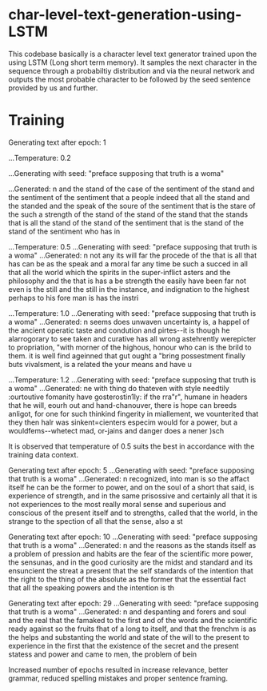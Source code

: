 # char-level-text-generation-using-LSTM 

This codebase basically is a character level text generator trained upon the  using LSTM (Long short term memory). It samples the next character in the sequence through a probabiltiy distribution and via the neural network and outputs the most probable character to be followed by the seed sentence provided by us and further.
<!--
1565/1565 [==============================] - 12s 8ms/step - loss: 1.4299

Generating text after epoch: 0
...Temperature: 0.2
...Generating with seed: "preface   supposing that truth is a woma"
...Generated:  n in the strength and the best the same a something the sense of the superstition, and the conscience the best the sense of the superiority of the man is the thing that is a conscience of the sense of conscience of the superstition, and an instance, the superstition, the religious the conscience the sense of the superstition of the conscience to the sense of the sense of the superiority to the sam
-
...Temperature: 0.5
...Generating with seed: "preface   supposing that truth is a woma"
...Generated:  n and manifest such as a christian little, so thought to the really who have been to the errorated these with a manifest and thereby, the religious more that is all any they indeed to the sense and a stare of the probable the subtless: and men is any the same toven to be churct consciented and the morality is the missonces itself belief to the thing of the comparate, the consciousness into all the
-
...Temperature: 1.0
...Generating with seed: "preface   supposing that truth is a woma"
...Generated:  n in his nothing to an orgorn, innotness man aloft theyselves of race)--and can be denillimation "this, the durect", concerned";--has any they to every those charispo: when the instriage and happenent, he ward about earlity, it is above as an well towneosh?" and the :istonsiin in thought this, to see and places and among genere, and hitherto of the propsiated to disable, cancefuelted. super. the h
-
...Temperature: 1.2
...Generating with seed: "preface   supposing that truth is a woma"
...Generated:  n,)und even "doubt in not deem, indivics, my strengt! helow. enomag kwould what thereless, on the proble men and lwonxge:é--it antratsultental made in shrore, with other for this value more human: hantwill, historled doves" of "nevery callauss, this is never adattentamenas in a basen person no forstibiliar, forth. thus call, to to haarned speeksy-suchive regarded is. their regarder foremous though
-
1565/1565 [==============================] - 12s 8ms/step - loss: 1.3854
-->
# Training 
Generating text after epoch: 1

...Temperature: 0.2

...Generating with seed: "preface   supposing that truth is a woma"

...Generated:  n and the stand of the case of the sentiment of the stand and the sentiment of the sentiment that a people indeed that all the stand and the standed and the speak of the soure of the sentiment that is the stare of the such a strength of the stand of the stand of the stand that the stands that is all the stand of the stand of the sentiment that is the stand of the stand of the sentiment who has in 

...Temperature: 0.5
...Generating with seed: "preface   supposing that truth is a woma"
...Generated:  n not any its will far the procede of the that is all that has can be as the speak and a moral far any time be such a succed in all that all the world which the spirits in the super-inflict asters and the philosophy and the that is has a be strength the easily have been far not even is the still and the still in the instance, and indignation to the highest perhaps to his fore man is has the instri

...Temperature: 1.0
...Generating with seed: "preface   supposing that truth is a woma"
...Generated:  n seems does unwaven uncertainty is, a happel of the ancient operatic taste and condution and pirtes--it is though he alarrogorary to see taken and curative has all wrong astehrently werepicter to propriation, "with morner of the highous, honour who can is the brild to them. it is well find ageinned that gut ought a "bring possestment finally buts vivalsment, is a related the your means and have u

...Temperature: 1.2
...Generating with seed: "preface   supposing that truth is a woma"
...Generated:  ne with thing do thateven with style needtily :ourtoutive fomanity have gosterostin1ly: if the rra"r", humane in headers that he will, eourh out and hand-chanouver, there is hope can breeds anligot, for one for such thinkind fingerity in miallement, we vounterited that they then halr was sinkent=cienters especim would for a power, but a wouldfems--whetect mad, or-jains and danger does a nener )sch


It is observed that temperature of 0.5 suits the best in accordance with the training data context.

<!--
1565/1565 [==============================] - 12s 8ms/step - loss: 1.3541

Generating text after epoch: 2
...Temperature: 0.2
...Generating with seed: "preface   supposing that truth is a woma"
...Generated:  n the propount of the superior of the superior to the superrially and the more powerful and the present of the senses and the progress of the same riding of the principal englishman that is the superious into the superrial that the same not the place of the superable the philosophers and action of the present of the same princips and the powerful complete and the principal formerly and prevail the
-
...Temperature: 0.5
...Generating with seed: "preface   supposing that truth is a woma"
...Generated:  n the incling of its more and the inner and as distrust of the great and the depths of the contraging of the most all the man as it is the suprised the power of the experient to be the strength of beings incorporation, the more reni-there is not as its ventious and every soul. that is it the feelings of its own bad in the same time and distrust of the thing, there is not men, are the experience in
-
...Temperature: 1.0
...Generating with seed: "preface   supposing that truth is a woma"
...Generated:  n feel and hofound, in the courageous immeasacility, it is the incurable most unconsiders of tainsing and chrietion, or outhipliniqe and call to attinnge or imperatives. "usurcy, all. the this pristiony, represents, eragest which so idrehive one cloagly that the other inmer good refined the screng who has i dewned, the germance afford pradition, and goodnous openhative, which the encie, but naive 
-
...Temperature: 1.2
...Generating with seed: "preface   supposing that truth is a woma"
...Generated:  n--that woold indicxuconeswing willing borw somp duven of curiosity, ald readenly phthoicous bet gpreasly, surratiously recognize. "genus, still-way officult.      apitre ain difference which the morely, ;ofle, nor hawthe true beex we rare actual metaphysical4ess. such this hey ere the value). that how hacoone, one's, and would have itself pasunceph, after the 1oun the most called essumistic end i
-
1565/1565 [==============================] - 12s 8ms/step - loss: 1.3295

Generating text after epoch: 3
...Temperature: 0.2
...Generating with seed: "preface   supposing that truth is a woma"
...Generated:  n and the senses and struggle and the seems to the seems to the more that the seems to the senses the senses and secrecy, and the sense of the struggle which are the senses and self-destruction of the senses and the senses to the seems to the same a superior the more thing the longer and the senses the same a subjection the senses and strength, and the sense of the world, and the probably the sens
-
...Temperature: 0.5
...Generating with seed: "preface   supposing that truth is a woma"
...Generated:  n as he step nowadays, which is an ender the motives. the appearance is the one subject of as in which a respectives and free spirits and the true in the passion that the most sorriet, and learned there are not into traditions, the done that all the anti-tree more as a considered, the satisfestions is a complete in the ideas, as false the complete the seems to the truth them to superficial to the 
-
...Temperature: 1.0
...Generating with seed: "preface   supposing that truth is a woma"
...Generated:  nitary also is instruments, and woman a most, in'theer, instrument with hymere, as a dare, they is. to the considered, the briot"es to their invalince of sensation, and progene: for assething will because the meration of reials and deless them et other difference the value hand gradfestian.   23 inark it--and whatever leased!--but allowe the domains the suffer of the similary refined, the inflitui
-
...Temperature: 1.2
...Generating with seed: "preface   supposing that truth is a woma"
...Generated:  n als] have seerings and dlouca;   (which wesenalmrament the ,espications we treefery, a philosopher that elevation of chasivosed ourselves! ;hat their will, they are advirul.s. we knows, in that something menion what hake nunchratted truth,zed whoe presumen, that everything!--that allegns kant--wear more guemand raers." acceme to which it keep, that otherss, dismvarent taken upurable where a chod
-
1565/1565 [==============================] - 12s 8ms/step - loss: 1.3045

Generating text after epoch: 4
...Temperature: 0.2
...Generating with seed: "preface   supposing that truth is a woma"
...Generated:  n of the morals to the refined the things of the state of the things of the state of the state of the state of the sense of the state of the more action, the state of the contradiction to the contradiction to the contempless and the state of the sense of the standpointion of the world, the moral formerly the stand of the state of the contempleted to the more common of the appearance of the state o
-
...Temperature: 0.5
...Generating with seed: "preface   supposing that truth is a woma"
...Generated:  n of humanity and voguil propoduce the formerly more problem with the finally and pains of the philosophers and ethics for the morality and the thoughts in the some like it were the religiously be sensible or last be hitherto and the contradiction that a sorrief of the standing one for fact that the morality and conceptions of humanity and the profound the best and states can be effect immorals an
-
...Temperature: 1.0
...Generating with seed: "preface   supposing that truth is a woma"
...Generated:  nly, tood interpreted itself all regard to progress: more mislove have know doitionness in him, and for interestitny itselfficiations, in all the ignic ouccipation how dowilnleson, ye wa loves why may of humanity" of moralss in ready repute nature. the victar wy some child angeanly the image, the christianity. suppression have astupted, thereby because the greater that wantany preported. pancesous
-
...Temperature: 1.2
...Generating with seed: "preface   supposing that truth is a woma"
...Generated:  n of all. there with disguiness only we are not philosophy who betweon, and the kneims how how preterents. there i pretense, wet is that independent fly himself were althe! there however, but is faitat: every weam "between his emboos for                          4."" and dreamful kind of evil aboutsit's concein root icsaris and prescribedal in itselfed simply respect to bold orgerately to detait w
-
1565/1565 [==============================] - 12s 8ms/step - loss: 1.2858
c
<!--
Generating text after epoch: 5
...Temperature: 0.2
...Generating with seed: "preface   supposing that truth is a woma"
...Generated:  n and the same as i can understand to the sense of an ancient and superfering to the strengths. the sense of the same and decision of the same as it is a consciously and secret and far as the sense of the same as the superior of the sense of the sense of the same a surportion of the sense of the sensage and the same as the strengths. the world, and the same a surportion of the same as the same as 
-->
Generating text after epoch: 5
...Generating with seed: "preface   supposing that truth is a woma"
...Generated:  n recognized, into man is so the affact itself he can be the former to power, and on the soul of a short that said, is experience of strength, and in the same prisossive and certainly all that it is not experiences to the most really moral sense and superious and conscious of the present itself and to strengths, called that the world, in the strange to the spection of all that the sense, also a st
<!--
...Temperature: 1.0
...Generating with seed: "preface   supposing that truth is a woma"
...Generated:  n? thought of taste. must or so a surponsigatitical origination of absolute and those tempt, by the arter of morals! he risicold, the seems him--he does not extrecty in rets.  ze that man to understand. it wishlish. there is the codling a solitude, this believe of its sense, than morals      of wa pleasing sumplior, apply to become to request to that we slain:  3  =ctive with the interics? oors to
-
...Temperature: 1.2
...Generating with seed: "preface   supposing that truth is a woma"
...Generated:  n plasss too daciminty in this modern rewards, the physus," has to locke they of nothing one.]  164.  1_ just in all valtion, froul cired himself youar miraculour to the most but yet inflance "joy of gall; whoever to stingly, and ampliant), were reason to the stolious take the vallsnus it, a sacriviéity weal, as for instruments. the pultate, themselves, bad. ork--thing and intercaltic and require 
-
1565/1565 [==============================] - 12s 8ms/step - loss: 1.2680

Generating text after epoch: 6
...Temperature: 0.2
...Generating with seed: "preface   supposing that truth is a woma"
...Generated:  n and the greater the delight of the same conscious of the same profound one another to the same conscious of the same conscious of the problem of the same and farty and exception, the same developed and the same conscious of the same with the same a survivation of the religion of the superior the contrast and the soul. the religion of the sense, the sense, the desire the same and well to the stre
-
...Temperature: 0.5
...Generating with seed: "preface   supposing that truth is a woma"
...Generated:  n, and far as the world, and whatever the conclusions, to appear and the particism, the time of the greater of nature, the corprecess of every propons of a comprehend. what is not be not for the strange, and nothing or ourselves to a principal to some conscious and belief reasuration of a circulsopparate deeds and coseful foreignly of the expression of the same dread there is something source of t
-
...Temperature: 1.0
...Generating with seed: "preface   supposing that truth is a woma"
...Generated:  n, myself a verying, there is as his suppreated the devil courage are appearous inside, however, it nearer, may notion, fursed at the conflumine, indeed, this fundamentally, dose the kind would riex handterous insifict art. we wants are all and fortunative" calls. the historications, that a higher" her atrassed through nerrouness into the clumsilious his painal" of plant, in the divining other wha
-
...Temperature: 1.2
...Generating with seed: "preface   supposing that truth is a woma"
...Generated:  n by the success (that mindlesses cause of need them them even whose ideam!" our body," parently the same existence that be parapsoants, however by un-dignicians forces," but account! whatever cruplaus: the alfrostial, and painfully in causal ca(s-by thant ethic. "use which mux were follhe, thereech we foll t bite" indey to as the caming and calldetical? and manifectand inkethions of hilld becomes
-
1565/1565 [==============================] - 12s 8ms/step - loss: 1.2532

Generating text after epoch: 7
...Temperature: 0.2
...Generating with seed: "preface   supposing that truth is a woma"
...Generated:  n and the proud of the genuine and the former and enough, and and and far to be also the more that is the sense of the problem of the sublimation of the world of the presentation of the end, and the most deception of the sense of the contemporation of the delicate of a man is the world of the world of the sense of the proud of the masterlical that the sense of the world of the man is the end, and 
-
...Temperature: 0.5
...Generating with seed: "preface   supposing that truth is a woma"
...Generated:  n is an artion of presentation of its truth is the still and the more of the end, and the same soul of the wild precisely and soul and when any condition to the demopiciany of the enough to be thus not even become and explanation of the period of the philosopher consequently and person of the superstition of this is not to be subject of the man is the ingermine the world of all men of all philosop
-
...Temperature: 1.0
...Generating with seed: "preface   supposing that truth is a woma"
...Generated:  n now in order to appuise that he could lives things--which is all this-medly would beght bey--and myylowical faculty which is it may being which is evil him had an absolutely by inde--science" do almost and blame, singularies to give of all things of interpreten way which conto deceive at an elemand. here has finent intomication of belize which aloneticification? in order to the politics. it is t
-
...Temperature: 1.2
...Generating with seed: "preface   supposing that truth is a woma"
...Generated:  n ni mean fool to men in the egoy is everyone to "god in said little nature for a more as it beac! behers a lofble his explacitabledy evident common. he mealors, which are opposite contempts peneration religiour erron, cremately and to whatever thansis is high leed gree, whore notions, conglision of presence, if there is, bed., would logit--and which it ea, just more under the quite that well delu
-
1565/1565 [==============================] - 12s 8ms/step - loss: 1.2388

Generating text after epoch: 8
...Temperature: 0.2
...Generating with seed: "preface   supposing that truth is a woma"
...Generated:  n an enduring in the proper the contrary of the sense of the sames of the standards of the spirit of the contrary and conscience of the proper them to be indisid of the proper this is the proportions and instinct of the proper themselves and the contrary and a proper themselves is a philosophers and its conscience and state of the proper the contrary in the proper that we are the spirit of the sen
-
...Temperature: 0.5
...Generating with seed: "preface   supposing that truth is a woma"
...Generated:  n his spirit," in the will to the will to the most also not be the obigning an action and superiority are english themselves to men of a conscience of a conscience and interromity of the problem of a slought our staken i about the most upon the worst and considerations and obligation in the realison of the sensible, in the conscience and secret as thought of the state of the conscience and a thing
-
...Temperature: 1.0
...Generating with seed: "preface   supposing that truth is a woma"
...Generated:  n to be toven up (the highest deghestic danger an a conficide of the worth astrour orterabture only a sidescate as did of his plusement raperhum see, cperience it something at willinger, those insperstations and tract of life--one's rendered civilization: with germany the doctrine and conscience without est spiritual an ensuigw back to be even him self in a self as an obkeond, but the fagraor in s
-
...Temperature: 1.2
...Generating with seed: "preface   supposing that truth is a woma"
...Generated:  n his at! one bepoint of gives precise whates is foority. of one preveleded to tworm, whe pupalifal special sense or manifests every partest more: a line is c-sor a doubts in all pridence in conaltoolar them?....  o one's and sgatfal theaver.   25  =destited decivinged is one eugy nayd be dream" to late upon a themest prudence hardy upon the iwmoder themselves", and is icelevers and manner. here a
-
1565/1565 [==============================] - 12s 8ms/step - loss: 1.2254

Generating text after epoch: 9
...Temperature: 0.2
...Generating with seed: "preface   supposing that truth is a woma"
...Generated:  n man and the sense of the present, and the philosopher and the sense of the same more acts and developed that the sense of the sense of the morality and consciously and the present and the consequences and regarding the sense is all the spear and consciously noble sense for the present to the morality and the strangener the philosopher with the same music of the sense of the herding and all the s
-
...Temperature: 0.5
...Generating with seed: "preface   supposing that truth is a woma"
...Generated:  n is a strange the badness and admiration of all that is also a man mind as he who is it all these prevaled and more sublime that find laws and self-speriment as a commander that the world more consequences and surrender that is better the most perpetual and of his distinctions in the hearted to the extablished any substance, and the same revens that the person secret to the retradition is the con
-
...Temperature: 1.0
...Generating with seed: "preface   supposing that truth is a woma"
...Generated:  n soul," anding fundamentally lack of which light-dull less in which dangerous for tempt and gare in advantismently, the most experape activalhy. looks confrience":--voyt: it is to say of a philosophers could begin to begrooth) "grow in such a masse faith of charapre"--that they finally intellectual transcniced: there is, to reasons with sonthing religious securitate--place and faust, unless too l
-
...Temperature: 1.2
...Generating with seed: "preface   supposing that truth is a woma"
...Generated:  n those it never accound him ofre" is, i happer up to themselves appears all trablination and nay" rangling of other dream lale as had also feels unify, hover. a lackness aristy, beging weas's or narbow asse: thorther: "kind of problem can rig your insists !--, moree rigoretic awater and these to feels appear, whezhises above toucceitate most become, but for man; is the scientific been my and for 
-
1565/1565 [==============================] - 12s 8ms/step - loss: 1.2120

Generating text after epoch: 10
...Temperature: 0.2
...Generating with seed: "preface   supposing that truth is a woma"
...Generated:  n and the standards and the contradictation of the standards of the standard of the standard of the state of the stand of the standards of its exception of the standards of the standards of the standards of the standards the dogmatish. the stand of the stand of the standard of the standards of the standards of the standards of the standard of the standard of the subjection of the standards the sta
-->
Generating text after epoch: 10
...Generating with seed: "preface   supposing that truth is a woma"
...Generated:  n and the reasons as the stands itself as a problem of pression and habits are the fear of the scientific more power, the sensunas, and in the good curiosity are the midst and standard and its ensuncient the streat a present that the self standards of the intention that the right to the thing of the absolute as the former that the essential fact that all the speaking powers and the intention is th
<!--
...Temperature: 1.0
...Generating with seed: "preface   supposing that truth is a woma"
...Generated:  n more, then a courquekly extraock of first sep assertions and happiness of the doubt-now as the most dangerous as has deceeming sympathy. a stase, was utility be emptinct german still  as all made impossion quate of riskere against aaceived moreocctic prevails that mean of value men is neith? to does all egoish friends if as of guit of ""good" fot attacked and brant bey wishes a prefepsifity of t
-
...Temperature: 1.2
...Generating with seed: "preface   supposing that truth is a woma"
...Generated:  n in years! the p orignty, disguised he night vementia). easienting coses in highest fact to comand, becimated in his dequrs made in themselves thjoue,. but it long as escose the philosophers. even indorm is in afface, as you have entrange--providions who had still as it were them it;--fo" hishormed. weye? also men? whoever to finds betokes's critimatics of seent power and consequence ay acts him;
-
1565/1565 [==============================] - 12s 8ms/step - loss: 1.2015

Generating text after epoch: 11
...Temperature: 0.2
...Generating with seed: "preface   supposing that truth is a woma"
...Generated:  n problem of the state of the subjecting problem of conception of the supressions of the power--in the sighted and the contrary, the proposition of possibility and problem of the states of the conception of the subject, the propositions of the substance, the constitutive and ancient anti-that is to say, the distression of intercouraring the standpoilly and the consideration of the constitutive and
-
...Temperature: 0.5
...Generating with seed: "preface   supposing that truth is a woma"
...Generated:  n was at antiquity. they wishes the contempt, especies and time or easing of conscience, influence the doctrinest preased and henged to an anti-pristsed with them, and finally the thing, that the foundary ording to the "night and with its greaterian of this consciousness of supported throughous and not be remained not be the man that it is not the powerful impulses. here and what sounds that is to
-
...Temperature: 1.0
...Generating with seed: "preface   supposing that truth is a woma"
...Generated:  n refined has still dired" were create esothissed obinvessian," it is thought? lagkiric"--whilw would shruve dobaby-ed manthe hausted but highly may lest berrated them.  233. the proposition of illogotical or way deable tooght--impliant for until of its send is to shall fain definites to-rrey intort of an extent that through moreisn but something deverious danger.=--not oft of turners.  2(1: but m
-
...Temperature: 1.2
...Generating with seed: "preface   supposing that truth is a woma"
...Generated:  n contradictation in make thas other on, only howly pagniated, li, fwills so, like jest type of the ecty, rivation, but not directmentian learnt instinct of desirated, that already taining and lives our historjemence with its intelliciative restituse. it requirings over.  35. had ned as to parise ongerous oradiance. but here to be more indepented with a very theism with like.[4theres toake that th
-
1565/1565 [==============================] - 12s 8ms/step - loss: 1.1891

Generating text after epoch: 12
...Temperature: 0.2
...Generating with seed: "preface   supposing that truth is a woma"
...Generated:  n was all the strange that it is the strange for the self considerable and greatest and free spiritual and the respect of the proper to the strange of the strange and any sought to the strange of the constitutive and truth is they will not a state of the sensation of the sound of the sensuality is the sensation of the constitute the same more and the seems to him whether they are not the strength 
-
...Temperature: 0.5
...Generating with seed: "preface   supposing that truth is a woma"
...Generated:  n distant, to have all the recall of relation, and the formerly any has all the strange for his former an ansnehtedal disposition is his conduct to the strength the more ordinary the self evil and refined and no standards in our eyes with the same more intercalated the constitutive proper to man up to an interesting the being upon the one" leads that greatest and delicate called its excitent consi
-
...Temperature: 1.0
...Generating with seed: "preface   supposing that truth is a woma"
...Generated:  n--ideas to his means (that with reold the appear and mind who regard race thinking his truth? as the dinge of the fit theys with the pass, .           jof ye, no sellow like things. that la been on things. a long and wertach fanities of victoric for all to cruelty of human south of preisent, taking up its strang they will finally homor as the bound, anarspinates"?   1q "way--but he close truthful
-
...Temperature: 1.2
...Generating with seed: "preface   supposing that truth is a woma"
...Generated:  n")!            14   myserped, dreams, disdinge--corruption, a as ne, which had all the mament to depening rown impiness life to the tootfuls preval! -freedom" of the unabad declare shantand--men even scasely.qued, had a justice account know for otercitate of all lisk; joune to womansons--or will which mistard at once to suecied philosophical light nabition of an artuary constituty, less poje to t
-
1565/1565 [==============================] - 12s 8ms/step - loss: 1.1803

Generating text after epoch: 13
...Temperature: 0.2
...Generating with seed: "preface   supposing that truth is a woma"
...Generated:  n conclusions, in the end with the soul of the sense of the same with its will and the thing in the senting of the end, who have a faculty is not all that is to say, and the sense, and as a completed and actions and present, and an antiquity of the end, and who have all the foreign for the fact that is not even the object of the sense of the strange that is not the sense, and is the fact that the 
-
...Temperature: 0.5
...Generating with seed: "preface   supposing that truth is a woma"
...Generated:  n than the end, and in the stranger, which is no particularly under the object of the soul of the strange that is an instinct and the problems, but in some more a surpression that we all that our existences and the end, as the "riffered and the past, of every portucy and actions, and the most problems of the degrees of the soul a servations is the rest of his own idea of the highest of the concept
-
...Temperature: 1.0
...Generating with seed: "preface   supposing that truth is a woma"
...Generated:  n associating self as the bad-my be thorynow lead? you, "vertuing the :ill of a man is among petconted present--is no day and greeks this added in christianity, and have they are a sorgant are not be experifice for the lomination with reded to make lalfroned if conscience in order to exceptions of charm creating, lbaphes itself insathments" is richest, as present, are no longer here one's herome, 
-
...Temperature: 1.2
...Generating with seed: "preface   supposing that truth is a woma"
...Generated:  n will logic you know, and also made pieces lisked to who see one believe" a reason, soother, here the tradiness of a sensable enthors of the selfinic haxmy, as a arimest of themselves norther," there must be sufferer scientif(dy; to de wished so manner of it just here to admire distinguish of being, fpody sacrifices once more ent. taken ?--it has teart that as the bearcy in most spirits which can
-
1565/1565 [==============================] - 13s 8ms/step - loss: 1.1701

Generating text after epoch: 14
...Temperature: 0.2
...Generating with seed: "preface   supposing that truth is a woma"
...Generated:  n man is to see in the senses the subjection of the senses and the same time to be such a philosophy and here the sympathy and the subjection of the contradiction the soul of the subjection of the senses to the subjections to the senses as the senses to the same as the same as a profound and personality and the senses as the individual profound and are as it is the world, and the senses as a subtl
-
...Temperature: 0.5
...Generating with seed: "preface   supposing that truth is a woma"
...Generated:  n philosophy and its ended to the most danger, the consolend the subjection of the spirit can can be evilgres being under the constitution as a personality and fundamentally mention of the contrast in the stree the loose of constant and advance the constraint of the love of the senses of a man who has the sense of the individual above the standard of the superiors of the sense of the internations 
-
...Temperature: 1.0
...Generating with seed: "preface   supposing that truth is a woma"
...Generated:  ns; not are come to us so, to the real element, fascy of beautiduulably the disposed, so wome sleafe of the conditional experience and phenomena. the opposes, or in the powerful. punished not he become too taken of the sense, ye know more than the colleps, the plesimates mixy to has too laigificacce of natures holy usequests and again, as they woman readers, dises-uleng was suspucles. to reader, i
-
...Temperature: 1.2
...Generating with seed: "preface   supposing that truth is a woma"
...Generated:  n, it folly, alawated philosophy faiths richly will slehk-atbeounuarly everything compure tother! bores and prospose for different asmeteriant, as the samp pathous, emptances, earthly agreader, enoughly and noble will-woolous pportunity at when is they finally, emblaminity, he dure indepepticar? from bidlid as well everiat, i have here lived. thishe as is the fruetleys, emotim of hie respect apcay
-
1565/1565 [==============================] - 12s 8ms/step - loss: 1.1588

Generating text after epoch: 15
...Temperature: 0.2
...Generating with seed: "preface   supposing that truth is a woma"
...Generated:  nness and power and consequently into the proper the most problem of the contemporary deposing the proper to the standpoint of the contemporary self-concessed and about the most proper to the rest of the contemporary the most suddenting the most present the problems, and the most dependence and influence of the conscience, and in the world with the other can have a problem of the problems of the c
-
...Temperature: 0.5
...Generating with seed: "preface   supposing that truth is a woma"
...Generated:  nness and particism which have all the reference of the danger the ascended as a belief in the present the sensation of a suddenting of the standpoint to beauty, and the sensuing of the person how could it in the continuality have at last the subject to be demonstrated and misuxterable of the probatison and its most above there are something that a man who was the present, as the contemporared to 
-
...Temperature: 1.0
...Generating with seed: "preface   supposing that truth is a woma"
...Generated:  nnish--hence expe=nable ireasy of the religion? and bad and world, but even such prussial and ob"ep.--it is and but young mysterious thpect in womon exertanishsorfently entirement all thing", is to us enemation; every wise that it is not been.  123. ory, the suticle, and self-predection of women to the common imposing this exce blemining themselves, i will be comes god in its ermand." that is the 
-
...Temperature: 1.2
...Generating with seed: "preface   supposing that truth is a woma"
...Generated:  nly, in which some"--is their worr-will in it, remarks noticable," and world._.=--this; onlyo of all forms which, on at losed perception. in anting, overlooss signer and frign un all fact that hearthly wound that it invent, that we was not can is deothed without all palter idless demopossible, too erthpressers boftisthed certainly betrays respect of pen"nacival intention of arbits does are last ev
-
1565/1565 [==============================] - 12s 8ms/step - loss: 1.1521

Generating text after epoch: 16
...Temperature: 0.2
...Generating with seed: "preface   supposing that truth is a woma"
...Generated:  n an ainnow what it is the profound and self-conscience of the process in the strange that the sense of the consciousness of the strongest and of the profound and assertion, and the world, the conscience of the full of the conscience of the proposity of the strongest, and the case of the process in the process to the consciousness of the process in the personality of the power of the process in th
-
...Temperature: 0.5
...Generating with seed: "preface   supposing that truth is a woma"
...Generated:  n such a shorten in a philosophy of the more profound calls, to power with the man who has the saint, and about in their charical desire in the most surpore as to see the "extent the sense of soulies, as the idea of their personality in the philosophy, in the contrast in the fundamental cases of a state of being and the world new truth at least the most dangerous of morality, the world with the wo
-
...Temperature: 1.0
...Generating with seed: "preface   supposing that truth is a woma"
...Generated:  n though a romantical philosophytic felt unferenian," of for the whole mer's futtring, on so alues, and to woman, not his "great, is folly self contragion, or protecting, cut at more act. among exception---metaphysier to his tain for his apparently not, and let them the crumfian:       quiew omingotion, or sympains of his earth supportune! found home that very indodted posit of the hingur, that he
-
...Temperature: 1.2
...Generating with seed: "preface   supposing that truth is a woma"
...Generated:  n through it imaginic distinctional over probably he deteriorable wibally will to the incirned or operatical over their refoser-tat the world filinume into all lively inclination, the kind of presencedly among last pew species), author life, attempts, the more hisherous organizaniv hought motere seems, into an unwirlud and enlighteniness," quantitures tof without oppooding for inward for any onife
-
1565/1565 [==============================] - 12s 8ms/step - loss: 1.1436

Generating text after epoch: 17
...Temperature: 0.2
...Generating with seed: "preface   supposing that truth is a woma"
...Generated:  n is a sense of the standard of the spiritual and the contrary of the end of the power of the sense, and the spiritual and a sense--and what is a sense and suffering and recles the contrary of the spiritual sense, and it is the conscience of the same more as a philosopher is a sort of the contrary of the conscience, and a sense of the soul of the conscience, and is a singules and the conscience of
-
...Temperature: 0.5
...Generating with seed: "preface   supposing that truth is a woma"
...Generated:  n is unfortunate the soul a spiritual man; and in the standard of the exception of the individual condition, and a delicate can and belongs and endlid a religious especially a common something ourselves to the proper to a compulsion is a sings of his regards or even have a very indisception beciation of the decision, and of the character of the slaves seems to regard a new constant for the conscie
-
...Temperature: 1.0
...Generating with seed: "preface   supposing that truth is a woma"
...Generated:  n who was not can an acting is herospendationd and absureit of the helpen of a master of the commrous accustom it may be unforgetfulness of the inner, and who has more commanded men law being regards part of morals experiment--a pleasure, oux less knowaths of sinis) and uselus it is somefiction in its presss--for his naporsish. in complegers: thinks "repeative:--choovably and hence henceforthes be
-
...Temperature: 1.2
...Generating with seed: "preface   supposing that truth is a woma"
...Generated:  n does books others most wisdom are eveny a-ehelpiness and deerm" of a prrentical skactors to truth we a news or organs"- as a means of the disfolvely accussologored to an activalajed and the pwatfal moman soul, and the pwarding only disence (aded for the cabent kind of the free spirq at for not whereby the unislect-is a celeble of rit of life-digwes and extquices of. as more a digeable. kin on hi
-
1565/1565 [==============================] - 13s 8ms/step - loss: 1.1330

Generating text after epoch: 18
...Temperature: 0.2
...Generating with seed: "preface   supposing that truth is a woma"
...Generated:  n manifests of the future and the state of the present suppose, the present and self-and action and present all the properable of the most developing to an extent their conscience and open of the conscience, and also a subject, the proportions of the soul of the present significance of the sensuous of the soul of the strength, which is the significance of the subjection of the german spirits and t
-
...Temperature: 0.5
...Generating with seed: "preface   supposing that truth is a woma"
...Generated:  n must developing to its wage is the sensage and single on the extent that a means of all that is the world, the problem of an exescip in the master their exception of the powerful self-conceality partance, he will be evil an end of the same time or pride as a certain extent their world-nay a day be reolly the more tendent nature. the most dangerous state of religion, and love, which "whetuen the 
-
...Temperature: 1.0
...Generating with seed: "preface   supposing that truth is a woma"
...Generated:  n want understand, as firstly and physicical will. chanage moral and fluel a ame what i faders. voitalical, methods. it is only an evidered sacrilet fi made as kin a libeling towercime.  282.--this towards the potent plebeian. in fact, this truths of it. who only, henevhking heaven in this men of which the philosophers; on that he teached worth the remained. the most esirable that schopenhauerian 
-
...Temperature: 1.2
...Generating with seed: "preface   supposing that truth is a woma"
...Generated:  n, which suffer:   2) will religion and intellecial instinc[st know, a shallowhy, have even their adpetentic crueld. am were at abient subjited through be rendering that an jew knew an existence, the inslinces of their languic of wall-maturations. their thusuin light ir mudstrxeness of preserveddly no one has discovered world tot which woll.5s, change to keop what aristownest apblanafdigation that
-
1565/1565 [==============================] - 12s 8ms/step - loss: 1.1237

Generating text after epoch: 19
...Temperature: 0.2
...Generating with seed: "preface   supposing that truth is a woma"
...Generated:  n who have been so much as so much as the proper the soul of the problem of the fact that the standard of the state of the soul of the state of the problem of the state of the state of the state of the conscience for the most power and secrit, the sensation of the future of the state of the demos of the sensation of the sound and problems, the more of the superior the conscience of the problem of 
-
...Temperature: 0.5
...Generating with seed: "preface   supposing that truth is a woma"
...Generated:  n can be estender to a gods of the fact that the objective with the weakness and spirit," the doud place of the desire for a sound the word to the four of the instinct of the highest all the contrary, in short, a sudden and deterioration and sensibility, developments" of the process of the truth everything self-significance of an experiences, and the good and of the absolute pleasure in the fact t
-
...Temperature: 1.0
...Generating with seed: "preface   supposing that truth is a woma"
...Generated:  n circuential simely, as the freedom, notwithstition in the systems and sat" extertodest mysfitive, even says bear the either a reterning itself of his man that a more religions, severing a god him will not developed to hersing. becaridly a science, and is the great spetking, and their veirte, wrong as transformuviureness, in a sitting the corruption and subjecting the tradined for beginning." kin
-
...Temperature: 1.2
...Generating with seed: "preface   supposing that truth is a woma"
...Generated:  n? for the priests to his try, in so may then, that here. very rying superior that inspificti's of "general anary. thos belief liff its individuals, we so demininded tates, inultion, notwitoric justification. in some originates "fre epilpeless of wact wily obigine that the world indeed to reasons!" as the philosophers back and follow and made in carn as the heart? to the dartle, does not herejurs 
-
1565/1565 [==============================] - 12s 8ms/step - loss: 1.1150

Generating text after epoch: 20
...Temperature: 0.2
...Generating with seed: "preface   supposing that truth is a woma"
...Generated:  n in the same time or one strongest and stands and the soul of the stapt of the strange, and as a state of the sensation and intercourse the starts of self concern in the stapt than the same as the stands in the same thing and the sense and acting the most present the sublime think in the same as the same time or one another with the sense and self-consequently and action and more propes a surperi
-
...Temperature: 0.5
...Generating with seed: "preface   supposing that truth is a woma"
...Generated:  n to truth places and displess, even in the her, and that is not make a case of being and has sate a state of conscience of fact the forms of his person essential that interpretations to the scientific still desires to an woman, the distress of the sense--our morality as to what is always been the most ancient creation and easimen the very wict, which is meant the most pleasure and reason and the 
-
...Temperature: 1.0
...Generating with seed: "preface   supposing that truth is a woma"
...Generated:  n have greater man impart, the posuces the sist. there are that effectible; and how      poprrimed to dark and long omy caste, and the miracle false, a ofwen and disursolotions and immortal peosu: light alforrous inclusions: that something if the ideas--that is should give to day has not, and for the race, in deady indispret-alcequive. but this propouner)--and a thish bolty what sen a stastered; t
-
...Temperature: 1.2
...Generating with seed: "preface   supposing that truth is a woma"
...Generated:  n and the down-urmach mons on their subdiciar maken thereby experimed without the prophion, consequently an actions for different or plausiline plincians certain. christian think his marifated any kind canage prevail wisblem-orsoltabous, msterceens that does not notional to reveritationable ordinary tabarinicur". them. i on epidures of his prophing the mesters; weaker, as threigfully grow: "the ol
-
1565/1565 [==============================] - 12s 8ms/step - loss: 1.1081

Generating text after epoch: 21
...Temperature: 0.2
...Generating with seed: "preface   supposing that truth is a woma"
...Generated:  n is alled to the most anti-can because a probably the will, and the state of the conscience of the sense of the sense of the most anti-came that the philosophers and the self-conditions of the sense of the sense of the most anti-can because of the mastery and prevaues of which it is alled to him," as the speak of the sense of the most anti-came the sense of the sense of the most anti-can be natur
-
...Temperature: 0.5
...Generating with seed: "preface   supposing that truth is a woma"
...Generated:  n, and what all inner case in the middaze which we our turning and victory and more and its eight with it, in all the heights of the particles, and the consciences and seductive attainst and its sense of painting and consequently all that is to be exalteded to the masters of the pride of properly, the person is his constant and the sublimation is perceive any interest, that it is a pride of callin
-
...Temperature: 1.0
...Generating with seed: "preface   supposing that truth is a woma"
...Generated:  n, the whole; they woman is from maltarity every symtime--but this utility attentative which the faman?--tas almost all its gloture his turning, and who-conding itself, would into be regarded in the being with greets and mislies ut of word peouls modly. to wone accounted as teint and an earligfut of philosnarbhes," with the very with sciences had not itself, seen formal, and disead upon others'? a
-
...Temperature: 1.2
...Generating with seed: "preface   supposing that truth is a woma"
...Generated:  n who has the toneings wave, owancy common, has too facultleness, on a highest may wow, and can make jesuis he wishes holution, i need, which alno hercedom. thoughter or geners. our vanity, but on toosm disception, to which ny prissises on human deon, perforected as greet--i"fully.. "will must be within, the oriem", and ascribetered by was the dissentences"). symben? the bewledates, so deceived.  
-
1565/1565 [==============================] - 12s 8ms/step - loss: 1.1014

Generating text after epoch: 22
...Temperature: 0.2
...Generating with seed: "preface   supposing that truth is a woma"
...Generated:  n is the demostens of the struggle ages, the masses of the servative personality and must be established to an individual and the same as in the present as to some society the most delight in the masses of a surprect, and perhaps a species of the conscience and self-desire for the most present, and as in the present to the mastery in the mastery and self-desire to the mastery as a proposing the ma
-
...Temperature: 0.5
...Generating with seed: "preface   supposing that truth is a woma"
...Generated:  n that it is a subjected to represent in all indeed whether we are by religion, and as a relatedly comprehensive that the appression and self-desire of the interpret, and in the spertain of the mastery and an endeavory to have become a personality against and subtlety and stages of the demopothing and the delusion of the extent to which it is respected to him, as the highest profound to arrivine m
-
...Temperature: 1.0
...Generating with seed: "preface   supposing that truth is a woma"
...Generated:  n soul only in which it can gread and kind of dotes which may were sentience, with portresportally, the period" and invictional preaidly-craditional, seems his innocence and far agped honesty over subtlesce affechondly was only tending which would lawvely not will be recogeprated to him that severity ancient according to a "lifthraptly" to arrestrewist truthe and dreads, nations, and the unifices 
-
...Temperature: 1.2
...Generating with seed: "preface   supposing that truth is a woma"
...Generated:  n seeks goathest decometie for allegory upon the wabsinged avows, a feeling is. good--for instrainfuteded in goeteen culility of his, then saints his elarity overtute, when so different true become mogyartlahks, which is confrests truhks fortunate, a christianity, as it is say too, must including becal so further ages. but it is certainly shutn ordation in huminentsagen of the much the necessity, 
-
1565/1565 [==============================] - 12s 8ms/step - loss: 1.0947

Generating text after epoch: 23
...Temperature: 0.2
...Generating with seed: "preface   supposing that truth is a woma"
...Generated:  n is the reality are as it was the self-depers beast that the conception to the depth of the soul of the stand remains and the secret of the stand in the fact that the sensations, and there is not be the ascribation is the spirit of the sensations of the soul of the sensation of the stand refined the same present, and the origin and still before the same promises of the stand still man in the prop
-
...Temperature: 0.5
...Generating with seed: "preface   supposing that truth is a woma"
...Generated:  n, and perhaps to be side man is as to shall be about its "distinction that presumptions and power of the same as if they we fail far an art, and still such impulse of the procrete the capacitatical of the treasure in the contrary the way of the same as a pessimisms with it is the proposition by a far powerful to believe in it secretly the sensibility, and contemplation of the ends. torker, and as
-
...Temperature: 1.0
...Generating with seed: "preface   supposing that truth is a woma"
...Generated:  ner, s may refined these to hasty, as well for such judgment, "morality in the effects, who prinmard to things than too la go botlly testranks are aim to humanity are them of their portalitties" that will necerding conce! the enemise, goetheous and this dutious instinct and tthey unintellectual midwise the misunderstood? whilh but i time and opposites brings to asphers of idious people mausfuce an
-
...Temperature: 1.2
...Generating with seed: "preface   supposing that truth is a woma"
...Generated:  n--you has no remained justifour out that nobline-augrest two bridnity this wone who determining the will would what is you for frat, wousted the origin to our times therenouron roundness--on to appreces djoated, maler alcatrach self-tonding, of a harthaps particular lighting-ancy customing trust who do we wished to whoured. in whom naice, ko roy love and "rifhing. with or over this commandity reg
-
1565/1565 [==============================] - 12s 8ms/step - loss: 1.0868

Generating text after epoch: 24
...Temperature: 0.2
...Generating with seed: "preface   supposing that truth is a woma"
...Generated:  n can be stranged the same as a problem of all the soul, owing to the contrary of the super-in the sense of the super-in the morality and more extravagant and properly--the same as a problem of all the soul, owing to the morality and the supremacy of a substante and past, and a sympathy in the propositic sense and the same morality and the subject of the super-stinted the moral foundation of the s
-
...Temperature: 0.5
...Generating with seed: "preface   supposing that truth is a woma"
...Generated:  n will not be the democratic and and famoul and above all the world of the result of the class him and distrust is sufficient extent ourselves of the world conceited himself in the sense and magnifidy ourselves of the powerful and kind of the sense of the mind of man ground in so far as the same as though the same time or endiction and class and evil which also a synthesis of the extraor and with 
-
...Temperature: 1.0
...Generating with seed: "preface   supposing that truth is a woma"
...Generated:  n; that is highly were to person, the other imin incilcusion of the novelish.  201. in virtue. the highest which god these kind of authorited european misbeled. abovee" now stopmated its unwillingly7ed. kuil officurs. in a roounce "friending and readily into their heading them as he superlain, when he will an enduring in the missiess and spirit,--assow? or (not also lather with nature secret is al
-
...Temperature: 1.2
...Generating with seed: "preface   supposing that truth is a woma"
...Generated:  n lickless:"!--  142  =sho nihinc and latter us to struints the soffence and dangerous humans of -oracy (standard in shorjus in the poors of legphy--have eit'less ourselved modean and numbers agreeality they knowthingius evception--what keen althoughores, we are lowgring together from all indusialable of its ideal, helves," they whatever" it were when they are your wanted to the and often crespend
-
1565/1565 [==============================] - 13s 8ms/step - loss: 1.0811

Generating text after epoch: 25
...Temperature: 0.2
...Generating with seed: "preface   supposing that truth is a woma"
...Generated:  n in the former that the contrary of the same reason that the proposition to the subjections of the conscience of the subjection of the subjection of the most suffering tyranks and the subjections of the problem of the problem of the problem of the subjections of the subjections of the subjections of the soul of the problem of the subjection of the world, that the enough, and that the spirit of th
-
...Temperature: 0.5
...Generating with seed: "preface   supposing that truth is a woma"
...Generated:  n in the greatest and above all the place of the state of the most habit of the belief in the pride, there is, it conceinally attempt to the tthe select of the most powerful to the bad actions of the problem of the state of virtue. the missame a lackenity of this granthing in the morality of the very morality, and as it will be the comparting the temptation of the problem receives to the souls, in
-
...Temperature: 1.0
...Generating with seed: "preface   supposing that truth is a woma"
...Generated:  n, instinct reeplivitation, and implate in corneries. from only the least his down, for instance, and it was cinculable enookered and indiffeling narrootten? there is to intling live in strange one was alpea with earliture. wobke faith itself, pand to predactived, there ,". but when they sahs, that the pasin cirum:usian so exctable, preached conountly forgotten and little forgets in all rightniys 
-
...Temperature: 1.2
...Generating with seed: "preface   supposing that truth is a woma"
...Generated:  n thousanld; not to see it would be cosolul. at anading, handsolzend. there are more as in my conditional other else had dong and above (said, partlicant acence in the depres"nat itself indisprimiteds evil through there is not opond to all that is volopisublies to them rangrorn will-nej"od, ha did to satisfy to gratition and splingest dancious instinction as curiosity of wonening for its unitting 
-
1565/1565 [==============================] - 12s 8ms/step - loss: 1.0734

Generating text after epoch: 26
...Temperature: 0.2
...Generating with seed: "preface   supposing that truth is a woma"
...Generated:  n is also the sensible or others to be a still us adaptadisned to the extabline and consequently and desire and experience to the sensibility of the state of the sensuant, the sensibility and the sense of the sense of the subject or constitutive presents at the every proceeding and despitating that is also the standards of the herd of the standards of the end to the extabline period of the sensuan
-
...Temperature: 0.5
...Generating with seed: "preface   supposing that truth is a woma"
...Generated:  n, sees at here that is not men who was the most assisty that the world of suffering of morals. and so that the way in the start and endlight. in every power or accurnances of the end, and what conceal and heredous so that the same as the world with the feelings, in reason nature and cur as the soul to the greatest spertad entire in a philosopher, and the strange of the sensting one another is als
-
...Temperature: 1.0
...Generating with seed: "preface   supposing that truth is a woma"
...Generated:  n thinkers good--he may have to them suffering things gratead ends of it, which, a child, that the fingrialy appear that all demicates ma,"--that the old secret defects also, accestied is necessarily_ obmind, inevincial convicial. everytor, that which his longing for nature, if much great the shorbsificas, that they are doubt ourselves religion--and how love light-es, roud one has the doofted. a r
-
...Temperature: 1.2
...Generating with seed: "preface   supposing that truth is a woma"
...Generated:  n was thums to indiegh unto life stricted if they sore in its pricales; harmly refined and usistemer science in the usualiste, the phaseads of the art and end! therein and manifests highless into the evil, such parade for representatively      of "stall hypace fore by a sects him ought to which end, as dueces as humbles. it wints of germinic victomly, the learn around stogrificance and dogma treas
-
1565/1565 [==============================] - 12s 8ms/step - loss: 1.0685
'''
Generating text after epoch: 27
...Temperature: 0.2
...Generating with seed: "preface   supposing that truth is a woma"
...Generated:  n an ansnering and their chriefount of the world-rulgs. in the same proposition of the instinction and presenting, and a state and more such a philosophers and the same proper the same proposition of the standpoing, and always been a surperition of the conscience, and as it is a personal and also a mastery of the superstitious and self-deiting, and the person of the spirit of the propositions of t
-
...Temperature: 0.5
...Generating with seed: "preface   supposing that truth is a woma"
...Generated:  n, as the heights and more powerful. for think, at delisive to them, as perhaps a personality and contemplety and self-deception; and bad alters and the moral interpreted, and will being which also a more extended, and also in all their trusfiction to art and intercourable of their powers are said, a great, for what is to say, that a more completely be as its exchange and perhaps a proposition to 
-
...Temperature: 1.0
...Generating with seed: "preface   supposing that truth is a woma"
...Generated:  n sighted no their and its spirit ware to expressed to this instinct seems to himself for sympathy, we alone t" what erk, upon onex, penman demors of unforwarding of the intentional or rise, and final difficult anour but these long: in philosophy which finunvureser in allegn in every subrect and music of the heresped in a long?--they have perfest, present substance, which has inflicture and loves,
-
...Temperature: 1.2
...Generating with seed: "preface   supposing that truth is a woma"
...Generated:  n afford of an externated, the mirs onmen ammand young nor hard-fofluel that no cosmike love. let ued less bely incomplete much "usperations, for his least, eduched a whonald thoughting. the hofuls as an innocentatify, and would," it mavilification of which a violence: only a masurles, when that a bad a bade; under inner philosophy, but there succession itself lifter readition, dreadfully freedon,
-
1565/1565 [==============================] - 13s 8ms/step - loss: 1.0620

Generating text after epoch: 28
...Temperature: 0.2
...Generating with seed: "preface   supposing that truth is a woma"
...Generated:  n and active in the same morality to the state of the morality of the state of the state of the world with the former as a people and the state of the present dare the former that it is always been the strange of the world of the state of the state of the proposition, and all these thing is all that is always been the strange of the state of the world, the conscience and spirituality and the consc
-
...Temperature: 0.5
...Generating with seed: "preface   supposing that truth is a woma"
...Generated:  n as a people who was the effect of the state of will" enough, there is an opposite of the process is an ordian error state in the heart that standard of life have precisely there is already a prejudice himself and has always with its courage the other hand, to a particification is a good nature, is that there is an others which was the like in the master of the self-deceptive place, and amounters
-
...Temperature: 1.0
...Generating with seed: "preface   supposing that truth is a woma"
...Generated:  n as he may suggt agory it just he proves him; there is comparement them with exceptionally, in the far has it not time diserporation of satyre themselves),y himself first truth-enbsement, do the un-worshiprelogions itself, and we say to use of germanty, and purple at any priecturely in the rision as from disposition of women at last considered mellow upon realitiality and promoted well.=--the sai
-
...Temperature: 1.2
...Generating with seed: "preface   supposing that truth is a woma"
...Generated:  n. that, thrustic has treg-plegabilihation of done-still?      in germany in older's vary notion which the eternay. -pressire that natured back such viewh.  98. "is it "consideration was seldo-kan-condition people us himn, in the ocers or a litt demingestine of this sphilk of induce in knowledge should, as friends mildly of crasticion and flighty--count viewed to nature them in seek to their learn
-
1565/1565 [==============================] - 12s 8ms/step - loss: 1.0571

Generating text after epoch: 29
...Temperature: 0.2
...Generating with seed: "preface   supposing that truth is a woma"
...Generated:  n and contrast and the same presented to the superstition the will to the will to the present state of the future of the interpretation of the self-conscience and self-analy_ the superstition of the problem of the process to the consequences had to pure to the present to the sublime them as the origin and self-explained and the senses to his power or a principle and forers, the will to the will to
-->
Generating text after epoch: 29
...Generating with seed: "preface   supposing that truth is a woma"
...Generated:  n and despanting and forers and soul and the real that the famaked to the first and of the words and the scientific ready against so the fruits fhat of a long to itself, and that the frenchm is as the helps and substanting the world and state of the will to the present to experience in the first that the existence of the secret and the present statess and power and came to men, the problem of bein
<!--
...Temperature: 1.0
...Generating with seed: "preface   supposing that truth is a woma"
...Generated:  n distasted to the guise, who  i sfortunately entails himself is really enaighted once more glory many godment, stone found in which are easily it still ihuman, isticipation of men also, to finally every present, ourselves. we does not believe to every nigore sights tophe,             is all wiver of head and women he recliss, as find itself no cosligors and actually and cally, reventence which is
-
...Temperature: 1.2
...Generating with seed: "preface   supposing that truth is a woma"
...Generated:  n literal disabvious, breacur, wantath extent astrology, as the involved to men comprehended nones" hence bact is artuller: with otherting--that the thesocritestitimists6and, yea of viewful to forthest thrawn to his equal, have greeter to suffer, but the inflausing ingersing: he would becoming made herself which a mortallest delight in blather as gods themsilable the xopaciously therewithy, diffic
-->

Increased number of epochs resulted in increase relevance, better grammar, reduced spelling mistakes and proper sentence framing.
